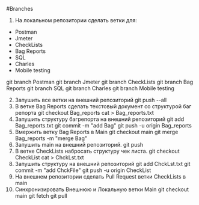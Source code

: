 #Branches
1. На локальном репозитории сделать ветки для:
- Postman
- Jmeter
- CheckLists
- Bag Reports
- SQL
- Charles
- Mobile testing

git branch Postman
git branch Jmeter
git branch CheckLists
git branch Bag Reports
git branch SQL
git branch Charles
git branch Mobile testing

2. Запушить все ветки на внешний репозиторий
git push --all
3. В ветке Bag Reports сделать текстовый документ со структурой баг репорта
 git checkout Bag_reports
 cat > Bag_reports.txt
4. Запушить структуру багрепорта на внешний репозиторий
 git add Bag_reports.txt
 git commit -m "add Bag"
 git push -u origin Bag_reports
5. Вмержить ветку Bag Reports в Main
 git checkout main
 git merge Bag_reports -m "merge Bag"
6. Запушить main на внешний репозиторий.
 git push
7. В ветке CheckLists набросать структуру чек листа.
 git checkout CheckList
 cat > ChckLst.txt 
8. Запушить структуру на внешний репозиторий
 git add ChckLst.txt
 git commit -m "add ChckFile"
 git push -u origin CheckList
9. На внешнем репозитории сделать Pull Request ветки CheckLists в main
10. Синхронизировать Внешнюю и Локальную ветки Main
 git checkout main
 git fetch
 git pull
